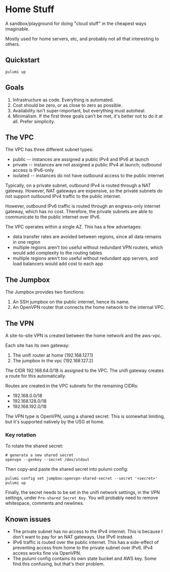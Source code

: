 # Home Stuff

A sandbox/playground for doing "cloud stuff" in the cheapest ways imaginable.

Mostly used for home servers, etc, and probably not all that interesting to others.

## Quickstart

```
pulumi up
```

## Goals

1. Infrastructure as code. Everything is automated.
2. Cost should be zero, or as close to zero as possible.
3. Availability isn't super-important, but everything must autoheal.
4. Minimalism. If the first three goals can't be met, it's better not to do it at all. Prefer simplicity.

## The VPC

The VPC has three different subnet types:

-   public -- instances are assigned a public IPv4 and IPv6 at launch
-   private -- instances are not assigned a public IPv4 at launch; outbound access is IPv6-only
-   isolated -- instances do not have outbound access to the public internet

Typically, on a private subnet, outbound IPv4 is routed through a NAT gateway. However, NAT gateways are expensive, so the private subnets do not support outbound IPv4 traffic to the public internet.

However, outbound IPv6 traffic is routed through an engress-only internet gateway, which has no cost. Therefore, the private subnets are able to communicate to the public internet over IPv6.

The VPC operates within a single AZ. This has a few advantages:

-   data transfer rates are avoided between regions, since all data remains in one region
-   multiple regions aren't too useful without redundant VPN routers, which would add complexity to the routing tables
-   multiple regions aren't too useful without redundant app servers, and load balancers would add cost to each app

## The Jumpbox

The Jumpbox provides two functions:

1. An SSH jumpbox on the public internet, hence its name.
2. An OpenVPN router that connects the home network to the internal VPC.

## The VPN

A site-to-site VPN is created between the home network and the aws-vpc.

Each site has its own gateway:

1. The unifi router at home (192.168.127.1)
2. The jumpbox in the vpc (192.168.127.2)

The CIDR 192.168.64.0/18 is assigned to the VPC. The unifi gateway creates a route for this automatically.

Routes are created in the VPC subnets for the remaining CIDRs:

-   192.168.0.0/18
-   192.168.128.0/18
-   192.168.192.0/18

The VPN type is OpenVPN, using a shared secret. This is somewhat limiting, but it's supported natively by the USG at home.

### Key rotation

To rotate the shared secret:

```
# generate a new shared secret
openvpn --genkey --secret /dev/stdout
```

Then copy-and paste the shared secret into pulumi config:

```
pulumi config set jumpbox:openvpn-shared-secret --secret '<secret>'
pulumi up
```

Finally, the secret needs to be set in the unifi network settings, in the VPN settings, under `Pre-shared Secret Key`. You will probably need to remove whitespace, comments and newlines.

## Known issues

-   The private subnet has no access to the IPv4 internet. This is because I don't want to pay for an NAT gateways. Use IPv6 instead.
-   IPv6 traffic is routed over the public internet. This has a side-effect of preventing access from home to the private subnet over IPv6. IPv4 access works fine via OpenVPN.
-   The pulumi config contains its own state bucket and AWS key. Some find this confusing, but that's their problem.
